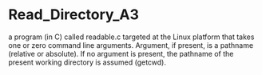# Read_Directory_A3
a program (in C) called readable.c targeted at the Linux platform that takes one or zero command line arguments. Argument, if present, is a pathname (relative or absolute). If no argument is present, the pathname of the present working directory is assumed (getcwd).
